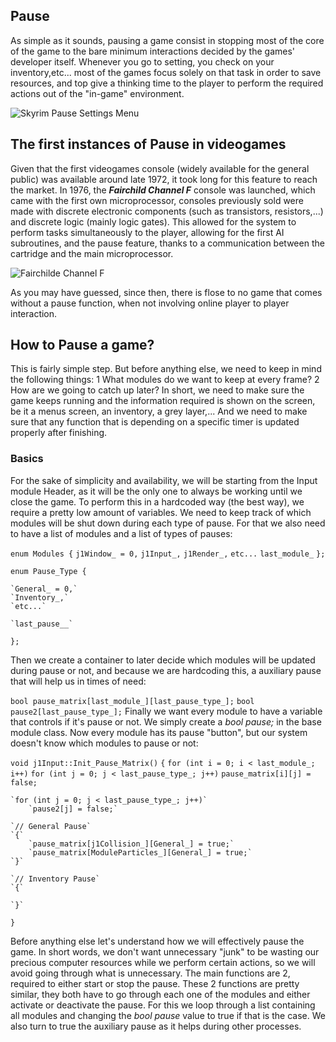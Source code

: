 
## Pause
As simple as it sounds, pausing a game consist in stopping most of the core of the game to the bare minimum interactions decided by the games' developer itself. Whenever you go to setting, you check on your inventory,etc... most of the games focus solely on that task in order to save resources, and top give a thinking time to the player to perform the required actions out of the "in-game" environment.

![Skyrim Pause Settings Menu](http://i.imgur.com/qOyXw.jpg)

## The first instances of Pause in videogames  
Given that the first videogames console (widely available for the general public) was available around late 1972, it took long for this feature to reach the market. In 1976, the **_Fairchild Channel F_** console was launched, which came with the first own microprocessor, consoles previously sold were made with discrete electronic components (such as transistors, resistors,...) and discrete logic (mainly logic gates).  This allowed for the system to perform tasks simultaneously to the player, allowing for the first AI subroutines, and the pause feature, thanks to a communication between the cartridge and the main microprocessor.

![Fairchilde Channel F](https://cdn.arstechnica.net/wp-content/uploads/2016/02/Fairchild-Channel-F-640x421.jpg)

As you may have guessed, since then, there is flose to no game that comes without a pause function, when not involving online player to player interaction.

## How to Pause a game?  
This is fairly simple step. But before anything else, we need to keep in mind the following things:
1 What modules do we want to keep at every frame?
2 How are we going to catch up later?
In short, we need to make sure the game keeps running and the information required is shown on the screen, be it a menus screen, an inventory, a grey layer,...
And we need to make sure that any function that is depending on a specific timer is updated properly after finishing.

### Basics
For the sake of simplicity and availability, we will be starting from the Input module Header, as it will be the only one to always be working until we close the game. 
To perform this in a hardcoded way (the best way), we require a pretty low amount of variables. We need to keep track of which modules will be shut down during each type of pause. For that we also need to have a list of modules and a list of types of pauses:

 `enum Modules {`
	`j1Window_ = 0,`
	`j1Input_,`
	`j1Render_,`
	`etc...`
	`last_module_`
`};`

`enum Pause_Type {`

	`General_ = 0,`
	`Inventory_,`
	`etc...`
	
	`last_pause__`

`};`

Then we create a container to later decide which modules will be updated during pause or not, and because we are hardcoding this, a auxiliary pause that will help us in times of need:

`bool pause_matrix[last_module_][last_pause_type_];`
`bool pause2[last_pause_type_];`
Finally we want every module to have a variable that controls if it's pause or not. We simply create a _*bool pause;*_ in the base module class. Now every module has its pause "button", but our system doesn't know which modules to pause or not:

`void j1Input::Init_Pause_Matrix()`
`{`
	`for (int i = 0; i < last_module_; i++)`
		`for (int j = 0; j < last_pause_type_; j++)`
			`pause_matrix[i][j] = false;`

	`for (int j = 0; j < last_pause_type_; j++)`
		`pause2[j] = false;`

	`// General Pause`
	`{`
		`pause_matrix[j1Collision_][General_] = true;`
		`pause_matrix[ModuleParticles_][General_] = true;`
	`}`

	`// Inventory Pause`
	`{`

	`}`
`}`


Before anything else let's understand how we will effectively pause the game. In short words, we don't want unnecessary "junk" to be wasting our precious computer resources while we perform certain actions, so we will avoid going through what is unnecessary.
The main functions are 2, required to either start or stop the pause. These 2 functions are pretty similar, they both have to go through each one of the modules and either activate or deactivate the pause.
For this we loop through a list containing all modules and changing the _*bool pause*_ value to true if that is the case.
We also turn to true the auxiliary pause as it helps during other processes.


